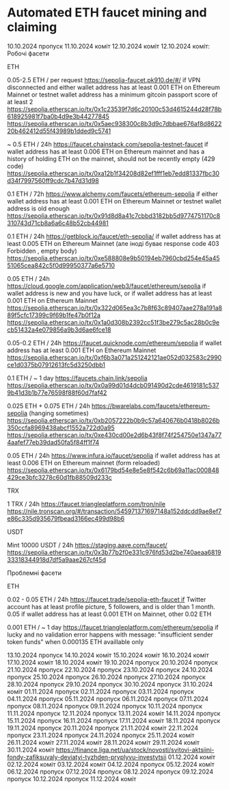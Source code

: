 # Automated ETH faucet mining and claiming
10.10.2024 пропуск
11.10.2024 коміт
12.10.2024 коміт
12.10.2024 коміт:
Робочі фасети  

ETH

0.05-2.5 ETH / per request https://sepolia-faucet.pk910.de/#/ if VPN disconnected and either wallet address has at least 0.001 ETH on Ethereum Mainnet or testnet wallet address has a minimum gitcoin passport score of at least 2
https://sepolia.etherscan.io/tx/0x1c23539f7d6c20100c53d4615244d28f78b618925981f7ba0b4d9e3b44277845
https://sepolia.etherscan.io/tx/0x5aec938300c8b3d9c7dbbae676af8d862220b462412d55f43989b1dded9c5741

~ 0.5 ETH / 24h https://faucet.chainstack.com/sepolia-testnet-faucet if wallet address has at least 0.006 ETH on Ethereum mainnet and has a history of holding ETH on the mainnet, should not be recently empty (429 code)
https://sepolia.etherscan.io/tx/0xa12b1f34208d82ef1fff1eb7edd81337fbc30d34f7997560ff9cdc7b47d31d98

0.1 ETH / 72h https://www.alchemy.com/faucets/ethereum-sepolia if either wallet address has at least 0.001 ETH on Ethereum Mainnet or testnet wallet address is old enough
https://sepolia.etherscan.io/tx/0x91d8d8a41c7cbbd3182bb5d9774751170c8310743d71cb8a6a6c48b52cb44981


0.1 ETH / 24h https://getblock.io/faucet/eth-sepolia/ if wallet address has at least 0.005 ETH on Ethereum Mainnet (але іноді буває response code 403 Forbidden , empty body)
https://sepolia.etherscan.io/tx/0xe588808e9b50194eb7960cbd254e45a4551065cea842c5f0d99950377a6e5710

0.05 ETH / 24h https://cloud.google.com/application/web3/faucet/ethereum/sepolia if wallet address is new and you have luck, or if wallet address has at least 0.001 ETH on Ethereum Mainnet
https://sepolia.etherscan.io/tx/0x322d065ea3c7b8f63c89407aae278a191a889f5cfc17399c9f69b1fe47b0f12a
https://sepolia.etherscan.io/tx/0x1a0d308b2392cc51f3be279c5ac28b0c9ecb51432a4e079856a9b3d6ae6fce18


0.05-0.2 ETH / 24h https://faucet.quicknode.com/ethereum/sepolia if wallet address has at least 0.001 ETH on Ethereum Mainnet
https://sepolia.etherscan.io/tx/0xf6b3a071a251242121ae052d032583c2990ce1d0375b07912613fc5d3250dbb1


0.1 ETH / ~ 1 day https://faucets.chain.link/sepolia
https://sepolia.etherscan.io/tx/0x0a99d01d4dcb091490d2cde4619181c5379b41d3b1b77e76598f88f60d7faf42


0.025 ETH + 0.075 ETH / 24h https://bwarelabs.com/faucets/ethereum-sepolia (hanging sometimes)
https://sepolia.etherscan.io/tx/0xb2057222b0b9c57a640676b0418b8026b350ccfa8969438abcf1552a722d0a95
https://sepolia.etherscan.io/tx/0xe430cd00e2d6b43f8f74f254750e1347a774aafef77eb39dad50fa5f84ff1f74

0.05 ETH / 24h https://www.infura.io/faucet/sepolia if wallet address has at least 0.006 ETH on Ethereum mainnet (form reloaded)
https://sepolia.etherscan.io/tx/0x6179bd54e8e5e8f542c6b69a11ac000848429ce3bfc3278c60d1fb88509d233c

TRX

1 TRX / 24h https://faucet.triangleplatform.com/tron/nile
https://nile.tronscan.org/#/transaction/545971371697148a152ddcdd9ae8ef7e86c335d935679fbead3166ec499d98b6

USDT

Mint 10000 USDT / 24h https://staging.aave.com/faucet/
https://sepolia.etherscan.io/tx/0x3b77b2f0e331c976fd53d2be740aeaa681933318344918d7df5a9aae267cf45d




Проблемні фасети 

ETH

0.02 - 0.05 ETH / 24h https://faucet.trade/sepolia-eth-faucet if Twitter account has at least profile picture, 5 followers, and is older than 1 month. 0.05 if wallet address has at least 0.001 ETH on Mainnet, other 0.02 ETH


0.001 ETH / ~ 1 day https://faucet.triangleplatform.com/ethereum/sepolia if lucky and no validation error happens with message: "insufficient sender token funds" when 0.000135 ETH availlable only

13.10.2024 пропуск
14.10.2024 коміт
15.10.2024 коміт
16.10.2024 коміт
17.10.2024 коміт
18.10.2024 коміт
19.10.2024 пропуск
20.10.2024 пропуск
21.10.2024 пропуск
22.10.2024 пропуск
23.10.2024 пропуск
24.10.2024 пропуск
25.10.2024 пропуск
26.10.2024 пропуск
27.10.2024 пропуск
28.10.2024 пропуск
29.10.2024 пропуск
30.10.2024 пропуск
31.10.2024 коміт
01.11.2024 пропуск
02.11.2024 пропуск
03.11.2024 пропуск
04.11.2024 пропуск
05.11.2024 пропуск
06.11.2024 пропуск
07.11.2024 пропуск
08.11.2024 пропуск
09.11.2024 пропуск
10.11.2024 пропуск
11.11.2024 пропуск
12.11.2024 пропуск
13.11.2024 коміт
14.11.2024 пропуск
15.11.2024 пропуск
16.11.2024 пропуск
17.11.2024 коміт
18.11.2024 пропуск
19.11.2024 пропуск
20.11.2024 пропуск
21.11.2024 коміт
22.11.2024 пропуск
23.11.2024 пропуск
24.11.2024 пропуск
25.11.2024 коміт
26.11.2024 коміт
27.11.2024 коміт
28.11.2024 коміт
29.11.2024 коміт
30.11.2024 коміт
https://finance.liga.net/ua/stock/novosti/svitovi-aktsiini-fondy-zafiksuvaly-deviatyi-tyzhden-pryplyvu-investytsii
01.12.2024 коміт
02.12.2024 коміт
03.12.2024 коміт
04.12.2024 пропуск
05.12.2024 коміт
06.12.2024 пропуск
07.12.2024 пропуск
08.12.2024 пропуск
09.12.2024 пропуск
10.12.2024 пропуск
11.12.2024 коміт
